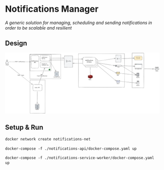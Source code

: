﻿# Notifications Manager

  *A generic solution for managing, scheduling and sending notifications in order to be scalable and resilient*

## Design 

![Architecture](docs/arch/notifications-manager.png)

## Setup & Run

```bash
docker network create notifications-net
```
```
docker-compose -f ./notifications-api/docker-compose.yaml up
```
```
docker-compose -f ./notifications-service-worker/docker-compose.yaml up
```